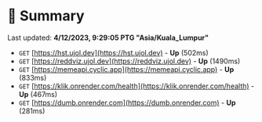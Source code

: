 # 📖 Summary
Last updated: **4/12/2023, 9:29:05 PTG "Asia/Kuala_Lumpur"**

- `GET` [https://hst.ujol.dev](https://hst.ujol.dev) - **Up** (502ms)
- `GET` [https://reddviz.ujol.dev](https://reddviz.ujol.dev) - **Up** (1490ms)
- `GET` [https://memeapi.cyclic.app](https://memeapi.cyclic.app) - **Up** (833ms)
- `GET` [https://klik.onrender.com/health](https://klik.onrender.com/health) - **Up** (467ms)
- `GET` [https://dumb.onrender.com](https://dumb.onrender.com) - **Up** (281ms)
